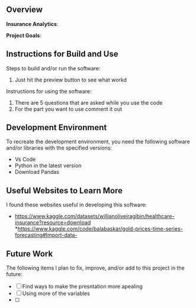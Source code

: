 ## Overview

**Insurance Analytics**:



**Project Goals**:

## Instructions for Build and Use

Steps to build and/or run the software:

1. Just hit the preview button to see what workd


Instructions for using the software:

1. There are 5 questions that are asked while you use the code
2. For the part you want to use comment it out


## Development Environment 

To recreate the development environment, you need the following software and/or libraries with the specified versions:

* Vs Code
* Python in the latest version
* Download Pandas

## Useful Websites to Learn More

I found these websites useful in developing this software:

* https://www.kaggle.com/datasets/willianoliveiragibin/healthcare-insurance?resource=download
*https://www.kaggle.com/code/balabaskar/gold-prices-time-series-forecasting#Import-data-

## Future Work

The following items I plan to fix, improve, and/or add to this project in the future:

* [ ] Find ways to make the presntation more apealing
* [ ] Using more of the variables
* [ ]
